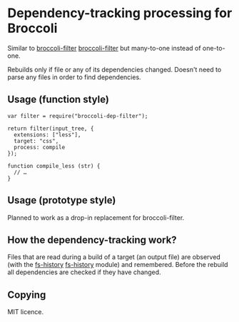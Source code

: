 # Dependency-tracking processing for Broccoli

Similar to [broccoli-filter] [broccoli-filter] but many-to-one instead
of one-to-one.

[broccoli-filter]: https://github.com/broccolijs/broccoli-filter

Rebuilds only if file or any of its dependencies changed. Doesn't need
to parse any files in order to find dependencies.

## Usage (function style)

    var filter = require("broccoli-dep-filter");

    return filter(input_tree, {
      extensions: ["less"],
      target: "css",
      process: compile
    });

    function compile_less (str) {
      // …
    }

## Usage (prototype style)

Planned to work as a drop-in replacement for broccoli-filter.

## How the dependency-tracking work?

Files that are read during a build of a target (an output file) are
observed (with the [fs-history] [fs-history] module) and
remembered. Before the rebuild all dependencies are checked if they
have changed.

[fs-history]: https://github.com/szywon/node-fs-history

## Copying

MIT licence.